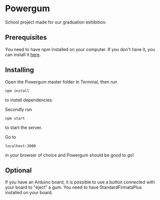 # Powergum

School project made for our graduation exhibition.

## Prerequisites

You need to have npm installed on your computer.
If you don't have it, you can install it [here](https://www.npmjs.com/get-npm).

## Installing

Open the Powergum master folder in Terminal, then run

```
npm install
```

to install dependencies.

Secondly run

```
npm start
```
to start the server.

Go to

```
localhost:3000
```
in your browser of choice and Powergum should be good to go!

## Optional

If you have an Arduino board, it is possible to use a button connected with your board to "eject" a gum. You need to have StandardFirmataPlus installed on your board.